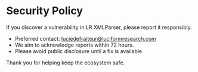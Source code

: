 # Security Policy

If you discover a vulnerability in LR XMLParser, please report it responsibly.

- Preferred contact: luciedefraiteur@luciformresearch.com
- We aim to acknowledge reports within 72 hours.
- Please avoid public disclosure until a fix is available.

Thank you for helping keep the ecosystem safe.
